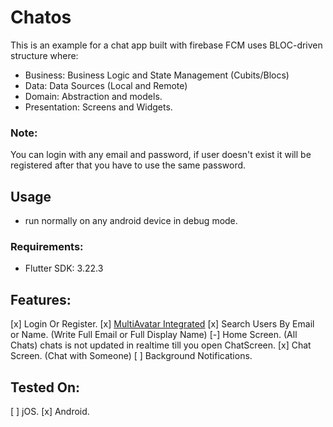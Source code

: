 # Chatos

This is an example for a chat app built with firebase FCM uses BLOC-driven structure where: 
- Business: Business Logic and State Management (Cubits/Blocs)
- Data: Data Sources (Local and Remote)
- Domain: Abstraction and models.
- Presentation: Screens and Widgets.

### Note:
You can login with any email and password,
if user doesn't exist it will be registered after that you have to use the same password.


## Usage
- run normally on any android device in debug mode.
### Requirements:
- Flutter SDK: 3.22.3


## Features:

[x] Login Or Register.
[x] [MultiAvatar Integrated](https://multiavatar.com/)
[x] Search Users By Email or Name. (Write Full Email or Full Display Name)
[-] Home Screen. (All Chats) chats is not updated in realtime till you open ChatScreen.
[x] Chat Screen. (Chat with Someone)
[ ] Background Notifications.

## Tested On:
[ ] jOS.
[x] Android.


